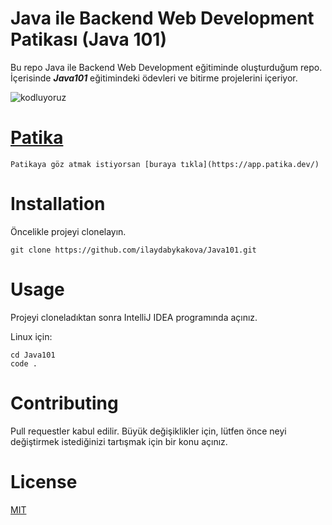 
# Java ile Backend Web Development Patikası (Java 101)

Bu repo Java ile Backend Web Development eğitiminde oluşturduğum repo. İçerisinde ***Java101*** eğitimindeki ödevleri ve bitirme projelerini içeriyor.

![kodluyoruz](https://user-images.githubusercontent.com/22557209/166389958-cd6d3cbe-bc3c-4425-89c9-70baf4a8f6fb.png)


# [Patika](https://app.patika.dev/)

`Patikaya göz atmak istiyorsan [buraya tıkla](https://app.patika.dev/)` 


# Installation

Öncelikle projeyi clonelayın.

```
git clone https://github.com/ilaydabykakova/Java101.git
```


# Usage

Projeyi cloneladıktan sonra IntelliJ IDEA programında açınız.

Linux için:

```
cd Java101
code .
```


# Contributing

Pull requestler kabul edilir. Büyük değişiklikler için, lütfen önce neyi değiştirmek istediğinizi tartışmak için bir konu açınız.


# License

[MIT](https://choosealicense.com/licenses/mit/)
